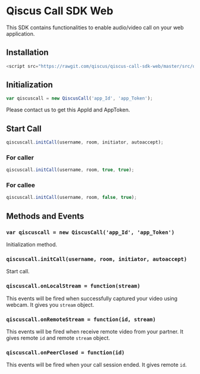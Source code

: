# Qiscus Call SDK Web

This SDK contains functionalities to enable audio/video call on your web application.

## Installation
```javascript
<script src="https://rawgit.com/qiscus/qiscus-call-sdk-web/master/src/qiscus-call-sdk.js"></script>
```

## Initialization
```javascript
var qiscuscall = new QiscusCall('app_Id', 'app_Token');
```

Please contact us to get this AppId and AppToken.

## Start Call
```javascript
qiscuscall.initCall(username, room, initiator, autoaccept);
```

### For caller
```javascript
qiscuscall.initCall(username, room, true, true);
```

### For callee
```javascript
qiscuscall.initCall(username, room, false, true);
```

## Methods and Events
### `var qiscuscall = new QiscusCall('app_Id', 'app_Token')`
Initialization method.

### `qiscuscall.initCall(username, room, initiator, autoaccept)`
Start call.

### `qiscuscall.onLocalStream = function(stream)`
This events will be fired when successfully captured your video using webcam. It gives you `stream` object.

### `qiscuscall.onRemoteStream = function(id, stream)`
This events will be fired when receive remote video from your partner. It gives remote `id` and remote `stream` object.

### `qiscuscall.onPeerClosed = function(id)`
This events will be fired when your call session ended. It gives remote `id`.
